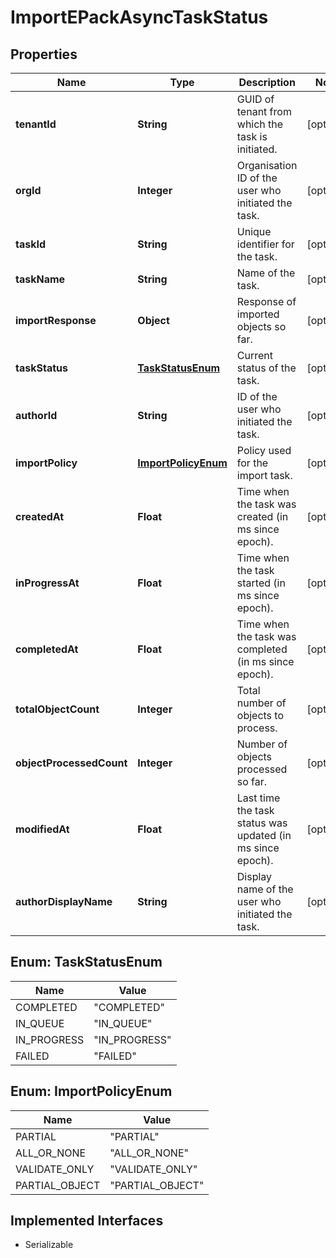 

# ImportEPackAsyncTaskStatus


## Properties

| Name | Type | Description | Notes |
|------------ | ------------- | ------------- | -------------|
|**tenantId** | **String** | GUID of tenant from which the task is initiated. |  [optional] |
|**orgId** | **Integer** | Organisation ID of the user who initiated the task. |  [optional] |
|**taskId** | **String** | Unique identifier for the task. |  [optional] |
|**taskName** | **String** | Name of the task. |  [optional] |
|**importResponse** | **Object** | Response of imported objects so far. |  [optional] |
|**taskStatus** | [**TaskStatusEnum**](#TaskStatusEnum) | Current status of the task. |  [optional] |
|**authorId** | **String** | ID of the user who initiated the task. |  [optional] |
|**importPolicy** | [**ImportPolicyEnum**](#ImportPolicyEnum) | Policy used for the import task. |  [optional] |
|**createdAt** | **Float** | Time when the task was created (in ms since epoch). |  [optional] |
|**inProgressAt** | **Float** | Time when the task started (in ms since epoch). |  [optional] |
|**completedAt** | **Float** | Time when the task was completed (in ms since epoch). |  [optional] |
|**totalObjectCount** | **Integer** | Total number of objects to process. |  [optional] |
|**objectProcessedCount** | **Integer** | Number of objects processed so far. |  [optional] |
|**modifiedAt** | **Float** | Last time the task status was updated (in ms since epoch). |  [optional] |
|**authorDisplayName** | **String** | Display name of the user who initiated the task. |  [optional] |



## Enum: TaskStatusEnum

| Name | Value |
|---- | -----|
| COMPLETED | &quot;COMPLETED&quot; |
| IN_QUEUE | &quot;IN_QUEUE&quot; |
| IN_PROGRESS | &quot;IN_PROGRESS&quot; |
| FAILED | &quot;FAILED&quot; |



## Enum: ImportPolicyEnum

| Name | Value |
|---- | -----|
| PARTIAL | &quot;PARTIAL&quot; |
| ALL_OR_NONE | &quot;ALL_OR_NONE&quot; |
| VALIDATE_ONLY | &quot;VALIDATE_ONLY&quot; |
| PARTIAL_OBJECT | &quot;PARTIAL_OBJECT&quot; |


## Implemented Interfaces

* Serializable


